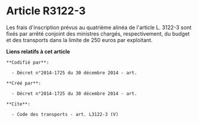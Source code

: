 # Article R3122-3

Les frais d'inscription prévus au quatrième alinéa de l'article L. 3122-3 sont fixés par arrêté conjoint des ministres
chargés, respectivement, du budget et des transports dans la limite de 250 euros par exploitant.

**Liens relatifs à cet article**

	**Codifié par**:

	  - Décret n°2014-1725 du 30 décembre 2014 - art.

	**Créé par**:

	  - Décret n°2014-1725 du 30 décembre 2014 - art.

	**Cite**:

	  - Code des transports - art. L3122-3 (V)
